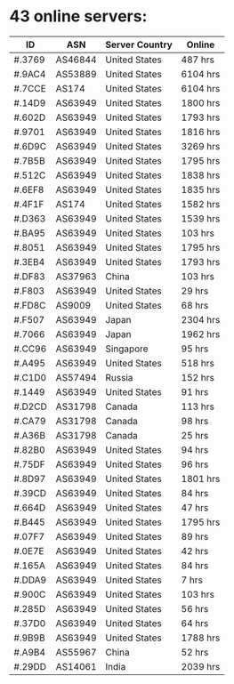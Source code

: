 # 43 online servers:

| ID | ASN | Server Country | Online |
| ------ | ------ | ------ | ------ |
| #.3769 | AS46844 | United States | 487 hrs |
| #.9AC4 | AS53889 | United States | 6104 hrs |
| #.7CCE | AS174 | United States | 6104 hrs |
| #.14D9 | AS63949 | United States | 1800 hrs |
| #.602D | AS63949 | United States | 1793 hrs |
| #.9701 | AS63949 | United States | 1816 hrs |
| #.6D9C | AS63949 | United States | 3269 hrs |
| #.7B5B | AS63949 | United States | 1795 hrs |
| #.512C | AS63949 | United States | 1838 hrs |
| #.6EF8 | AS63949 | United States | 1835 hrs |
| #.4F1F | AS174 | United States | 1582 hrs |
| #.D363 | AS63949 | United States | 1539 hrs |
| #.BA95 | AS63949 | United States | 103 hrs |
| #.8051 | AS63949 | United States | 1795 hrs |
| #.3EB4 | AS63949 | United States | 1793 hrs |
| #.DF83 | AS37963 | China | 103 hrs |
| #.F803 | AS63949 | United States | 29 hrs |
| #.FD8C | AS9009 | United States | 68 hrs |
| #.F507 | AS63949 | Japan | 2304 hrs |
| #.7066 | AS63949 | Japan | 1962 hrs |
| #.CC96 | AS63949 | Singapore | 95 hrs |
| #.A495 | AS63949 | United States | 518 hrs |
| #.C1D0 | AS57494 | Russia | 152 hrs |
| #.1449 | AS63949 | United States | 91 hrs |
| #.D2CD | AS31798 | Canada | 113 hrs |
| #.CA79 | AS31798 | Canada | 98 hrs |
| #.A36B | AS31798 | Canada | 25 hrs |
| #.82B0 | AS63949 | United States | 94 hrs |
| #.75DF | AS63949 | United States | 96 hrs |
| #.8D97 | AS63949 | United States | 1801 hrs |
| #.39CD | AS63949 | United States | 84 hrs |
| #.664D | AS63949 | United States | 47 hrs |
| #.B445 | AS63949 | United States | 1795 hrs |
| #.07F7 | AS63949 | United States | 89 hrs |
| #.0E7E | AS63949 | United States | 42 hrs |
| #.165A | AS63949 | United States | 84 hrs |
| #.DDA9 | AS63949 | United States | 7 hrs |
| #.900C | AS63949 | United States | 103 hrs |
| #.285D | AS63949 | United States | 56 hrs |
| #.37D0 | AS63949 | United States | 64 hrs |
| #.9B9B | AS63949 | United States | 1788 hrs |
| #.A9B4 | AS55967 | China | 52 hrs |
| #.29DD | AS14061 | India | 2039 hrs |

